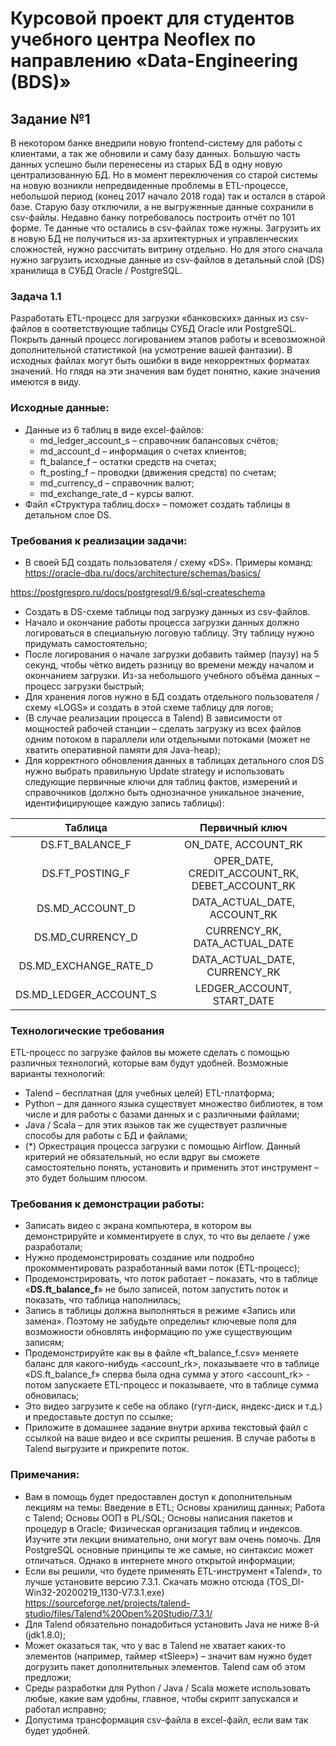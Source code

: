 ﻿# Курсовой проект для студентов учебного центра Neoflex по направлению «Data-Engineering (BDS)»

## Задание №1

В некотором банке внедрили новую frontend-систему для работы с клиентами, а так же обновили и саму базу данных. Большую часть данных успешно были перенесены из старых БД в одну новую централизованную БД.  Но в момент переключения со старой системы на новую возникли непредвиденные проблемы в ETL-процессе, небольшой период (конец 2017 начало 2018 года) так и остался в старой базе. Старую базу отключили, а не выгруженные данные сохранили в csv-файлы. Недавно банку потребовалось построить отчёт по 101 форме. Те данные что остались в csv-файлах тоже нужны. Загрузить их в новую БД не получиться из-за архитектурных и управленческих сложностей, нужно рассчитать витрину отдельно. Но для этого сначала нужно загрузить исходные данные из csv-файлов в детальный слой (DS) хранилища в СУБД Oracle / PostgreSQL.

### Задача 1.1

Разработать ETL-процесс для загрузки «банковских» данных из csv-файлов в соответствующие таблицы СУБД Oracle или PostgreSQL. Покрыть данный процесс логированием этапов работы и всевозможной дополнительной статистикой (на усмотрение вашей фантазии). В исходных файлах могут быть ошибки в виде некорректных форматах значений. Но глядя на эти значения вам будет понятно, какие значения имеются в виду.

### Исходные данные:

- Данные из 6 таблиц в виде excel-файлов:
  - md\_ledger\_account\_s – справочник балансовых счётов;
  - md\_account\_d – информация о счетах клиентов;
  - ft\_balance\_f – остатки средств на счетах;
  - ft\_posting\_f – проводки (движения средств) по счетам;
  - md\_currency\_d – справочник валют;
  - md\_exchange\_rate\_d – курсы валют.
- Файл «Структура таблиц.docx» – поможет создать таблицы в детальном слое DS.

### Требования к реализации задачи:

- В своей БД создать пользователя / схему «DS».
  Примеры команд:
  <https://oracle-dba.ru/docs/architecture/schemas/basics/>

<https://postgrespro.ru/docs/postgresql/9.6/sql-createschema>

- Создать в DS-схеме таблицы под загрузку данных из csv-файлов.
- Начало и окончание работы процесса загрузки данных должно логироваться в специальную логовую таблицу. Эту таблицу нужно придумать самостоятельно;
- После логирования о начале загрузки добавить таймер (паузу) на 5 секунд, чтобы чётко видеть разницу во времени между началом и окончанием загрузки. Из-за небольшого учебного объёма данных – процесс загрузки быстрый;
- Для хранения логов нужно в БД создать отдельного пользователя / схему «LOGS» и создать в этой схеме таблицу для логов;
- (В случае реализации процесса в Talend) В зависимости от мощностей рабочей станции – сделать загрузку из всех файлов одним потоком в параллели или отдельными потоками (может не хватить оперативной памяти для Java-heap);
- Для корректного обновления данных в таблицах детального слоя DS нужно выбрать правильную Update strategy и использовать следующие первичные ключи для таблиц фактов, измерений и справочников (должно быть однозначное уникальное значение, идентифицирующее каждую запись таблицы):


|**Таблица**|**Первичный ключ**|
| :-: | :-: |
|DS.FT\_BALANCE\_F|ON\_DATE, ACCOUNT\_RK|
|DS.FT\_POSTING\_F|OPER\_DATE, CREDIT\_ACCOUNT\_RK, DEBET\_ACCOUNT\_RK|
|DS.MD\_ACCOUNT\_D|DATA\_ACTUAL\_DATE, ACCOUNT\_RK|
|DS.MD\_CURRENCY\_D|CURRENCY\_RK, DATA\_ACTUAL\_DATE|
|DS.MD\_EXCHANGE\_RATE\_D|DATA\_ACTUAL\_DATE, CURRENCY\_RK|
|DS.MD\_LEDGER\_ACCOUNT\_S|LEDGER\_ACCOUNT, START\_DATE|

### Технологические требования

ETL-процесс по загрузке файлов вы можете сделать с помощью различных технологий, которые вам будут удобней. Возможные варианты технологий:

- Talend – бесплатная (для учебных целей) ETL-платформа;
- Python – для данного языка существует множество библиотек, в том числе и для работы с базами данных и с различными файлами;
- Java / Scala – для этих языков так же существует различные способы для работы с БД и файлами;
- (\*) Оркестрация процесса загрузки с помощью Airflow. Данный критерий не обязательный, но если вдруг вы сможете самостоятельно понять, установить и применить этот инструмент – это будет большим плюсом.

### Требования к демонстрации работы:

- Записать видео с экрана компьютера, в котором вы демонстрируйте и комментируете в слух, то что вы делаете / уже разработали;
- Нужно продемонстрировать создание или подробно прокомментировать разработанный вами поток (ETL-процесс);
- Продемонстрировать, что поток работает – показать, что в таблице «**DS.ft\_balance\_f**» не было записей, потом запустить поток и показать, что таблица наполнилась;
- Запись в таблицы должна выполняться в режиме «Запись или замена». Поэтому не забудьте определиьт ключевые поля для возможности обновлять информацию по уже существующим записям;
- Продемонстрируйте как вы в файле «ft\_balance\_f.csv» меняете баланс для какого-нибудь <account\_rk>, показываете что в таблице «DS.ft\_balance\_f» сперва была одна сумма у этого <account\_rk> - потом запускаете ETL-процесс и показываете, что в таблице сумма обновилась;
- Это видео загрузите к себе на облако (гугл-диск, яндекс-диск и т.д.) и предоставьте доступ по ссылке;
- Приложите в домашнее задание внутри архива текстовый файл с ссылкой на ваше видео и все скрипты решения. В случае работы в Talend выгрузите и прикрепите поток.

### Примечания:

- Вам в помощь будет предоставлен доступ к дополнительным лекциям на темы: Введение в ETL; Основы хранилищ данных; Работа с Talend; Основы ООП в PL/SQL; Основы написания пакетов и процедур в Oracle; Физическая организация таблиц и индексов.
  Изучите эти лекции внимательно, они могут вам очень помочь. Для PostgreSQL основные принципы те же самые, но синтаксис может отличаться. Однако в интернете много открытой информации;
- Если вы решили,  что  будете применять ETL-инструмент «Talend», то лучше установите версию 7.3.1. Скачать можно отсюда (TOS\_DI-Win32-20200219\_1130-V7.3.1.exe)
  <https://sourceforge.net/projects/talend-studio/files/Talend%20Open%20Studio/7.3.1/>
- Для Talend обязательно понадобиться установить Java не ниже 8-й (jdk1.8.0);
- Может оказаться так, что у вас в Talend не хватает каких-то элементов (например, таймер «tSleep») – значит вам нужно будет догрузить пакет дополнительных элементов. Talend сам об этом предложи;
- Среды разработки для Python / Java / Scala можете использовать любые, какие вам удобны, главное, чтобы скрипт запускался и работал исправно;
- Допустима трансформация csv-файла в excel-файл, если вам так будет удобней.



